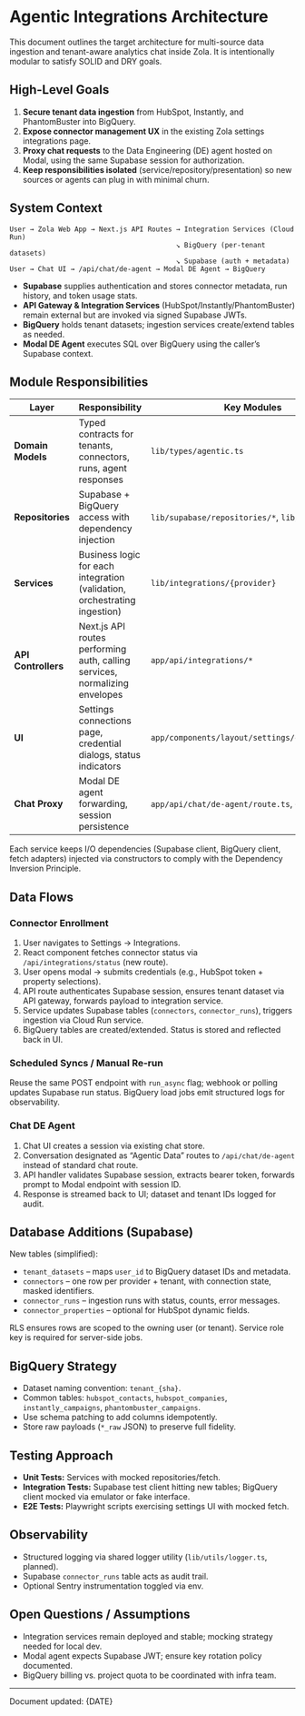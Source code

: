 # Agentic Integrations Architecture

This document outlines the target architecture for multi-source data ingestion and tenant-aware analytics chat inside Zola. It is intentionally modular to satisfy SOLID and DRY goals.

## High-Level Goals

1. **Secure tenant data ingestion** from HubSpot, Instantly, and PhantomBuster into BigQuery.
2. **Expose connector management UX** in the existing Zola settings integrations page.
3. **Proxy chat requests** to the Data Engineering (DE) agent hosted on Modal, using the same Supabase session for authorization.
4. **Keep responsibilities isolated** (service/repository/presentation) so new sources or agents can plug in with minimal churn.

## System Context

```
User → Zola Web App → Next.js API Routes → Integration Services (Cloud Run)
                                         ↘ BigQuery (per-tenant datasets)
                                         ↘ Supabase (auth + metadata)
User → Chat UI → /api/chat/de-agent → Modal DE Agent → BigQuery
```

- **Supabase** supplies authentication and stores connector metadata, run history, and token usage stats.
- **API Gateway & Integration Services** (HubSpot/Instantly/PhantomBuster) remain external but are invoked via signed Supabase JWTs.
- **BigQuery** holds tenant datasets; ingestion services create/extend tables as needed.
- **Modal DE Agent** executes SQL over BigQuery using the caller’s Supabase context.

## Module Responsibilities

| Layer | Responsibility | Key Modules |
| --- | --- | --- |
| **Domain Models** | Typed contracts for tenants, connectors, runs, agent responses | `lib/types/agentic.ts` |
| **Repositories** | Supabase + BigQuery access with dependency injection | `lib/supabase/repositories/*`, `lib/bigquery/*` |
| **Services** | Business logic for each integration (validation, orchestrating ingestion) | `lib/integrations/{provider}` |
| **API Controllers** | Next.js API routes performing auth, calling services, normalizing envelopes | `app/api/integrations/*` |
| **UI** | Settings connections page, credential dialogs, status indicators | `app/components/layout/settings/connections/*` |
| **Chat Proxy** | Modal DE agent forwarding, session persistence | `app/api/chat/de-agent/route.ts`, chat hooks |

Each service keeps I/O dependencies (Supabase client, BigQuery client, fetch adapters) injected via constructors to comply with the Dependency Inversion Principle.

## Data Flows

### Connector Enrollment

1. User navigates to Settings → Integrations.
2. React component fetches connector status via `/api/integrations/status` (new route).
3. User opens modal → submits credentials (e.g., HubSpot token + property selections).
4. API route authenticates Supabase session, ensures tenant dataset via API gateway, forwards payload to integration service.
5. Service updates Supabase tables (`connectors`, `connector_runs`), triggers ingestion via Cloud Run service.
6. BigQuery tables are created/extended. Status is stored and reflected back in UI.

### Scheduled Syncs / Manual Re-run

Reuse the same POST endpoint with `run_async` flag; webhook or polling updates Supabase run status. BigQuery load jobs emit structured logs for observability.

### Chat DE Agent

1. Chat UI creates a session via existing chat store.
2. Conversation designated as “Agentic Data” routes to `/api/chat/de-agent` instead of standard chat route.
3. API handler validates Supabase session, extracts bearer token, forwards prompt to Modal endpoint with session ID.
4. Response is streamed back to UI; dataset and tenant IDs logged for audit.

## Database Additions (Supabase)

New tables (simplified):

- `tenant_datasets` – maps `user_id` to BigQuery dataset IDs and metadata.
- `connectors` – one row per provider + tenant, with connection state, masked identifiers.
- `connector_runs` – ingestion runs with status, counts, error messages.
- `connector_properties` – optional for HubSpot dynamic fields.

RLS ensures rows are scoped to the owning user (or tenant). Service role key is required for server-side jobs.

## BigQuery Strategy

- Dataset naming convention: `tenant_{sha}`.
- Common tables: `hubspot_contacts`, `hubspot_companies`, `instantly_campaigns`, `phantombuster_campaigns`.
- Use schema patching to add columns idempotently.
- Store raw payloads (`*_raw` JSON) to preserve full fidelity.

## Testing Approach

- **Unit Tests:** Services with mocked repositories/fetch.
- **Integration Tests:** Supabase test client hitting new tables; BigQuery client mocked via emulator or fake interface.
- **E2E Tests:** Playwright scripts exercising settings UI with mocked fetch.

## Observability

- Structured logging via shared logger utility (`lib/utils/logger.ts`, planned).
- Supabase `connector_runs` table acts as audit trail.
- Optional Sentry instrumentation toggled via env.

## Open Questions / Assumptions

- Integration services remain deployed and stable; mocking strategy needed for local dev.
- Modal agent expects Supabase JWT; ensure key rotation policy documented.
- BigQuery billing vs. project quota to be coordinated with infra team.

---

Document updated: {DATE}

